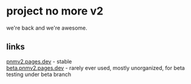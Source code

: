 # project no more v2
we're back and we're awesome.
## links
[pnmv2.pages.dev](https://pnmv2.pages.dev) - stable<br>
[beta.pnmv2.pages.dev](https://beta.pnmv2.pages.dev) - rarely ever used, mostly unorganized, for beta testing under beta branch
